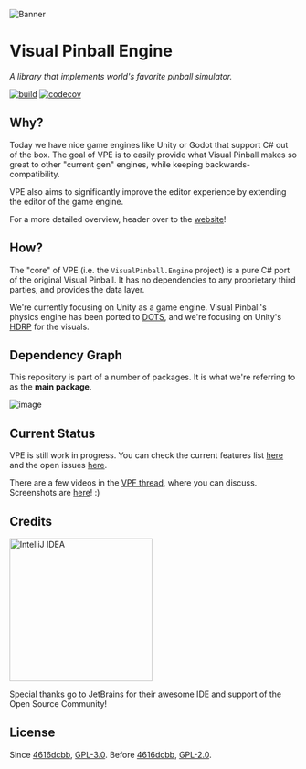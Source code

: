 ![Banner](https://docs.visualpinball.org/creators-guide/introduction/jp-header.png)
# Visual Pinball Engine

*A library that implements world's favorite pinball simulator.*

[![build](https://github.com/freezy/VisualPinball.Engine/workflows/Build/badge.svg)](https://github.com/freezy/VisualPinball.Engine/actions?query=workflow%3ABuild) [![codecov](https://codecov.io/gh/freezy/VisualPinball.Engine/branch/master/graph/badge.svg?token=gyLOj3al3T)](https://codecov.io/gh/freezy/VisualPinball.Engine)

## Why?

Today we have nice game engines like Unity or Godot that support C# out of the
box. The goal of VPE is to easily provide what Visual Pinball makes so great to
other "current gen" engines, while keeping backwards-compatibility.

VPE also aims to significantly improve the editor experience by extending the 
editor of the game engine.

For a more detailed overview, header over to the [website](https://docs.visualpinball.org/creators-guide/introduction/overview.html)!

## How?

The "core" of VPE (i.e. the `VisualPinball.Engine` project) is a pure C# port
of the original Visual Pinball. It has no dependencies to any proprietary third
parties, and provides the data layer.

We're currently focusing on Unity as a game engine. Visual Pinball's physics
engine has been ported to [DOTS](https://unity.com/dots), and we're focusing
on Unity's [HDRP](https://docs.unity3d.com/Packages/com.unity.render-pipelines.high-definition@10.0/manual/index.html)
for the visuals.

## Dependency Graph

This repository is part of a number of packages. It is what we're referring to as the **main package**.

![image](https://user-images.githubusercontent.com/70426/103706031-64db6080-4fac-11eb-837e-5e7cddd86d7b.png)

## Current Status

VPE is still work in progress. You can check the current features list [here](https://docs.visualpinball.org/creators-guide/introduction/features.html)
and the open issues [here](https://github.com/freezy/VisualPinball.Engine/issues).

There are a few videos in the [VPF thread](https://www.vpforums.org/index.php?showtopic=43651), 
where you can discuss. Screenshots are [here](https://github.com/freezy/VisualPinball.Engine/wiki/Unity-Screenshots)! :)

## Credits

<a title="IntelliJ IDEA" href="https://www.jetbrains.com/idea/"><img src="https://raw.githubusercontent.com/vpdb/server/master/assets/intellij-logo-text.svg?sanitize=true" alt="IntelliJ IDEA" width="250"></a>

Special thanks go to JetBrains for their awesome IDE and support of the Open Source Community!

## License

Since [4616dcbb](https://github.com/freezy/VisualPinball.Engine/commit/4616dcbb), [GPL-3.0](LICENSE). Before [4616dcbb](https://github.com/freezy/VisualPinball.Engine/commit/4616dcbb), [GPL-2.0](https://github.com/freezy/VisualPinball.Engine/blob/32fd8f48d11ba961b50c72cd7f82fc4c34eba26e/LICENSE).

